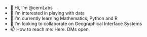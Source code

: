 - 👋 Hi, I’m @cernLabs
- 👀 I’m interested in playing with data
- 🌱 I’m currently learning Mathematics, Python and R
- 💞️ I’m looking to collaborate on Geographical Interface Systems
- 📫 How to reach me: Here. DMs open.

<!---
cernLabs/cernLabs is a ✨ special ✨ repository because its `README.md` (this file) appears on your GitHub profile.
You can click the Preview link to take a look at your changes.
--->
